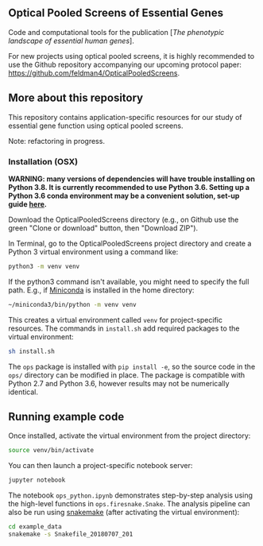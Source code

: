 ## Optical Pooled Screens of Essential Genes

Code and computational tools for the publication [*The phenotypic landscape of essential human genes*].

For new projects using optical pooled screens, it is highly recommended to use the Github repository accompanying our upcoming protocol paper: https://github.com/feldman4/OpticalPooledScreens.

## More about this repository

This repository contains application-specific resources for our study of essential gene function using optical pooled screens.

Note: refactoring in progress.

### Installation (OSX)

**WARNING: many versions of dependencies will have trouble installing on Python 3.8. It is currently recommended to use Python 3.6. Setting up a Python 3.6 conda environment may be a convenient solution, set-up guide [here](https://conda.io/projects/conda/en/latest/user-guide/getting-started.html#managing-python).**

Download the OpticalPooledScreens directory (e.g., on Github use the green "Clone or download" button, then "Download ZIP").

In Terminal, go to the OpticalPooledScreens project directory and create a Python 3 virtual environment using a command like:

```bash
python3 -m venv venv
```

If the python3 command isn't available, you might need to specify the full path. E.g., if [Miniconda](https://conda.io/miniconda.html) is installed in the home directory:

```bash
~/miniconda3/bin/python -m venv venv
```

This creates a virtual environment called `venv` for project-specific resources. The commands in `install.sh` add required packages to the virtual environment:

```bash
sh install.sh
```

The `ops` package is installed with `pip install -e`, so the source code in the `ops/` directory can be modified in place. The package is compatible with  Python 2.7 and Python 3.6, however results may not be numerically identical.

## Running example code

Once installed, activate the virtual environment from the project directory:

```bash
source venv/bin/activate
```

You can then launch a project-specific notebook server:


```bash
jupyter notebook
```

The notebook `ops_python.ipynb` demonstrates step-by-step analysis using the high-level functions in `ops.firesnake.Snake`. The analysis pipeline can also be run using [snakemake](https://snakemake.readthedocs.io/en/stable/) (after activating the virtual environment):


```bash
cd example_data
snakemake -s Snakefile_20180707_201
```
